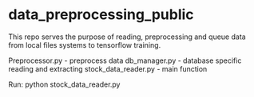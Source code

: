 # data_preprocessing_public

This repo serves the purpose of reading, preprocessing and queue data from local files systems to tensorflow training.

Preprocessor.py - preprocess data
db_manager.py - database specific reading and extracting
stock_data_reader.py - main function

Run:
python stock_data_reader.py
